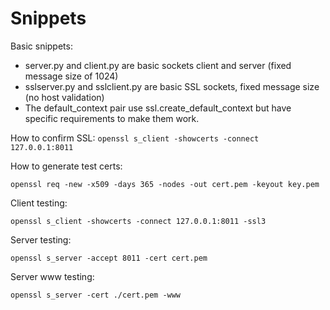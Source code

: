Snippets
========

Basic snippets:

* server.py and client.py are basic sockets client and server (fixed message size of 1024)
* sslserver.py and sslclient.py are basic SSL sockets, fixed message size (no host validation)
* The default_context pair use ssl.create_default_context but have specific requirements to make them work.


How to confirm SSL:
`openssl s_client -showcerts -connect 127.0.0.1:8011`

How to generate test certs:

`openssl req -new -x509 -days 365 -nodes -out cert.pem -keyout key.pem`

Client testing:

`openssl s_client -showcerts -connect 127.0.0.1:8011 -ssl3`

Server testing:

`openssl s_server -accept 8011 -cert cert.pem`

Server www testing:

`openssl s_server -cert ./cert.pem -www`
